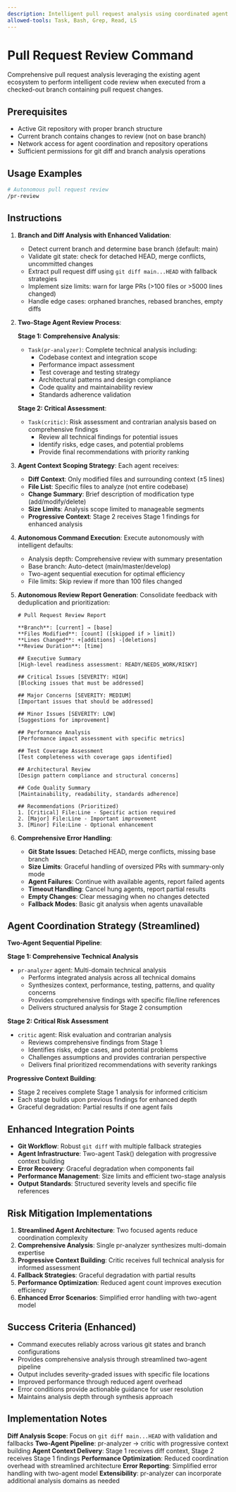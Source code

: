 ```yaml
---
description: Intelligent pull request analysis using coordinated agent workflows for comprehensive code review.
allowed-tools: Task, Bash, Grep, Read, LS
---
```


# Pull Request Review Command

Comprehensive pull request analysis leveraging the existing agent ecosystem to perform intelligent code review when executed from a checked-out branch containing pull request changes.

## Prerequisites

- Active Git repository with proper branch structure
- Current branch contains changes to review (not on base branch)
- Network access for agent coordination and repository operations
- Sufficient permissions for git diff and branch analysis operations

## Usage Examples

```bash
# Autonomous pull request review
/pr-review
```

## Instructions

1. **Branch and Diff Analysis with Enhanced Validation**:
   - Detect current branch and determine base branch (default: main)
   - Validate git state: check for detached HEAD, merge conflicts, uncommitted changes
   - Extract pull request diff using `git diff main...HEAD` with fallback strategies
   - Implement size limits: warn for large PRs (>100 files or >5000 lines changed)
   - Handle edge cases: orphaned branches, rebased branches, empty diffs

2. **Two-Stage Agent Review Process**:

   **Stage 1: Comprehensive Analysis**:
   - `Task(pr-analyzer)`: Complete technical analysis including:
     - Codebase context and integration scope
     - Performance impact assessment  
     - Test coverage and testing strategy
     - Architectural patterns and design compliance
     - Code quality and maintainability review
     - Standards adherence validation

   **Stage 2: Critical Assessment**:
   - `Task(critic)`: Risk assessment and contrarian analysis based on comprehensive findings
     - Review all technical findings for potential issues
     - Identify risks, edge cases, and potential problems
     - Provide final recommendations with priority ranking

3. **Agent Context Scoping Strategy**:
   Each agent receives:
   - **Diff Context**: Only modified files and surrounding context (±5 lines)
   - **File List**: Specific files to analyze (not entire codebase)
   - **Change Summary**: Brief description of modification type (add/modify/delete)
   - **Size Limits**: Analysis scope limited to manageable segments
   - **Progressive Context**: Stage 2 receives Stage 1 findings for enhanced analysis

4. **Autonomous Command Execution**:
   Execute autonomously with intelligent defaults:
   - Analysis depth: Comprehensive review with summary presentation
   - Base branch: Auto-detect (main/master/develop)
   - Two-agent sequential execution for optimal efficiency
   - File limits: Skip review if more than 100 files changed

5. **Autonomous Review Report Generation**:
   Consolidate feedback with deduplication and prioritization:

   ```
   # Pull Request Review Report

   **Branch**: [current] → [base]
   **Files Modified**: [count] ([skipped if > limit])
   **Lines Changed**: +[additions] -[deletions]
   **Review Duration**: [time]

   ## Executive Summary
   [High-level readiness assessment: READY/NEEDS_WORK/RISKY]

   ## Critical Issues [SEVERITY: HIGH]
   [Blocking issues that must be addressed]

   ## Major Concerns [SEVERITY: MEDIUM]
   [Important issues that should be addressed]

   ## Minor Issues [SEVERITY: LOW]
   [Suggestions for improvement]

   ## Performance Analysis
   [Performance impact assessment with specific metrics]

   ## Test Coverage Assessment
   [Test completeness with coverage gaps identified]

   ## Architectural Review
   [Design pattern compliance and structural concerns]

   ## Code Quality Summary
   [Maintainability, readability, standards adherence]

   ## Recommendations (Prioritized)
   1. [Critical] File:Line - Specific action required
   2. [Major] File:Line - Important improvement
   3. [Minor] File:Line - Optional enhancement
   ```

6. **Comprehensive Error Handling**:
   - **Git State Issues**: Detached HEAD, merge conflicts, missing base branch
   - **Size Limits**: Graceful handling of oversized PRs with summary-only mode
   - **Agent Failures**: Continue with available agents, report failed agents
   - **Timeout Handling**: Cancel hung agents, report partial results
   - **Empty Changes**: Clear messaging when no changes detected
   - **Fallback Modes**: Basic git analysis when agents unavailable

## Agent Coordination Strategy (Streamlined)

**Two-Agent Sequential Pipeline**:

**Stage 1: Comprehensive Technical Analysis**
- `pr-analyzer` agent: Multi-domain technical analysis
  - Performs integrated analysis across all technical domains
  - Synthesizes context, performance, testing, patterns, and quality concerns
  - Provides comprehensive findings with specific file/line references
  - Delivers structured analysis for Stage 2 consumption

**Stage 2: Critical Risk Assessment**
- `critic` agent: Risk evaluation and contrarian analysis
  - Reviews comprehensive findings from Stage 1
  - Identifies risks, edge cases, and potential problems
  - Challenges assumptions and provides contrarian perspective
  - Delivers final prioritized recommendations with severity rankings

**Progressive Context Building**:
- Stage 2 receives complete Stage 1 analysis for informed criticism
- Each stage builds upon previous findings for enhanced depth
- Graceful degradation: Partial results if one agent fails

## Enhanced Integration Points

- **Git Workflow**: Robust `git diff` with multiple fallback strategies
- **Agent Infrastructure**: Two-agent Task() delegation with progressive context building
- **Error Recovery**: Graceful degradation when components fail
- **Performance Management**: Size limits and efficient two-stage analysis
- **Output Standards**: Structured severity levels and specific file references

## Risk Mitigation Implementations

1. **Streamlined Agent Architecture**: Two focused agents reduce coordination complexity
2. **Comprehensive Analysis**: Single pr-analyzer synthesizes multi-domain expertise
3. **Progressive Context Building**: Critic receives full technical analysis for informed assessment  
4. **Fallback Strategies**: Graceful degradation with partial results
5. **Performance Optimization**: Reduced agent count improves execution efficiency
6. **Enhanced Error Scenarios**: Simplified error handling with two-agent model

## Success Criteria (Enhanced)

- Command executes reliably across various git states and branch configurations
- Provides comprehensive analysis through streamlined two-agent pipeline
- Output includes severity-graded issues with specific file locations
- Improved performance through reduced agent overhead
- Error conditions provide actionable guidance for user resolution  
- Maintains analysis depth through synthesis approach

## Implementation Notes

**Diff Analysis Scope**: Focus on `git diff main...HEAD` with validation and fallbacks
**Two-Agent Pipeline**: pr-analyzer → critic with progressive context building
**Agent Context Delivery**: Stage 1 receives diff context, Stage 2 receives Stage 1 findings
**Performance Optimization**: Reduced coordination overhead with streamlined architecture
**Error Reporting**: Simplified error handling with two-agent model
**Extensibility**: pr-analyzer can incorporate additional analysis domains as needed
